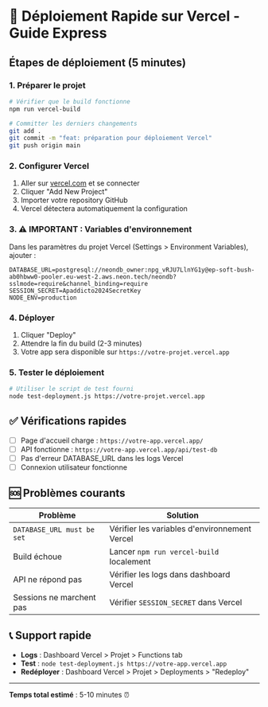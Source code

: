 # 🚀 Déploiement Rapide sur Vercel - Guide Express

## Étapes de déploiement (5 minutes)

### 1. Préparer le projet

```bash
# Vérifier que le build fonctionne
npm run vercel-build

# Committer les derniers changements
git add .
git commit -m "feat: préparation pour déploiement Vercel"
git push origin main
```

### 2. Configurer Vercel

1. Aller sur [vercel.com](https://vercel.com) et se connecter
2. Cliquer "Add New Project"
3. Importer votre repository GitHub
4. Vercel détectera automatiquement la configuration

### 3. ⚠️ IMPORTANT : Variables d'environnement

Dans les paramètres du projet Vercel (Settings > Environment Variables), ajouter :

```
DATABASE_URL=postgresql://neondb_owner:npg_vRJU7LlnYG1y@ep-soft-bush-ab0hbww0-pooler.eu-west-2.aws.neon.tech/neondb?sslmode=require&channel_binding=require
SESSION_SECRET=Apaddicto2024SecretKey
NODE_ENV=production
```

### 4. Déployer

1. Cliquer "Deploy" 
2. Attendre la fin du build (2-3 minutes)
3. Votre app sera disponible sur `https://votre-projet.vercel.app`

### 5. Tester le déploiement

```bash
# Utiliser le script de test fourni
node test-deployment.js https://votre-projet.vercel.app
```

## ✅ Vérifications rapides

- [ ] Page d'accueil charge : `https://votre-app.vercel.app/`
- [ ] API fonctionne : `https://votre-app.vercel.app/api/test-db`
- [ ] Pas d'erreur DATABASE_URL dans les logs Vercel
- [ ] Connexion utilisateur fonctionne

## 🆘 Problèmes courants

| Problème | Solution |
|----------|----------|
| `DATABASE_URL must be set` | Vérifier les variables d'environnement Vercel |
| Build échoue | Lancer `npm run vercel-build` localement |
| API ne répond pas | Vérifier les logs dans dashboard Vercel |
| Sessions ne marchent pas | Vérifier `SESSION_SECRET` dans Vercel |

## 📞 Support rapide

- **Logs** : Dashboard Vercel > Projet > Functions tab
- **Test** : `node test-deployment.js https://votre-app.vercel.app`
- **Redéployer** : Dashboard Vercel > Projet > Deployments > "Redeploy"

---

**Temps total estimé** : 5-10 minutes ⏰